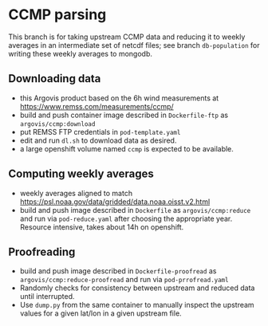 # CCMP parsing

This branch is for taking upstream CCMP data and reducing it to weekly averages in an intermediate set of netcdf files; see branch `db-population` for writing these weekly averages to mongodb.

## Downloading data

 - this Argovis product based on the 6h wind measurements at https://www.remss.com/measurements/ccmp/ 
 - build and push container image described in `Dockerfile-ftp` as `argovis/ccmp:download`
 - put REMSS FTP credentials in `pod-template.yaml`
 - edit and run `dl.sh` to download data as desired.
 - a large openshift volume named `ccmp` is expected to be available.

## Computing weekly averages

 - weekly averages aligned to match https://psl.noaa.gov/data/gridded/data.noaa.oisst.v2.html
 - build and push image described in `Dockerfile` as `argovis/ccmp:reduce` and run via `pod-reduce.yaml` after choosing the appropriate year. Resource intensive, takes about 14h on openshift.

## Proofreading

 - build and push image described in `Dockerfile-proofread` as `argovis/ccmp:reduce-proofread` and run via `pod-prrofread.yaml`
 - Randomly checks for consistency between upstream and reduced data until interrupted.
 - Use `dump.py` from the same container to manually inspect the upstream values for a given lat/lon in a given upstream file.